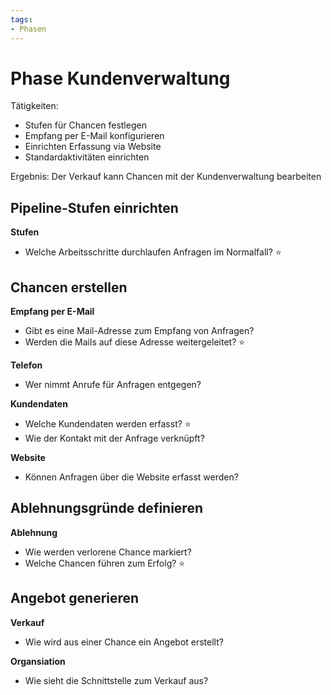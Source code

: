 ```yaml
---
tags:
- Phasen
---
```


# Phase Kundenverwaltung

Tätigkeiten:

* Stufen für Chancen festlegen
* Empfang per E-Mail konfigurieren
* Einrichten Erfassung via Website
* Standardaktivitäten einrichten

Ergebnis: Der Verkauf kann Chancen mit der Kundenverwaltung bearbeiten

## Pipeline-Stufen einrichten

**Stufen**

* Welche Arbeitsschritte durchlaufen Anfragen im Normalfall? ⭐

## Chancen erstellen

**Empfang per E-Mail**

* Gibt es eine Mail-Adresse zum Empfang von Anfragen?
* Werden die Mails auf diese Adresse weitergeleitet? ⭐

**Telefon**

* Wer nimmt Anrufe für Anfragen entgegen?

**Kundendaten**

* Welche Kundendaten werden erfasst? ⭐
* Wie der Kontakt mit der Anfrage verknüpft?

**Website**

* Können Anfragen über die Website erfasst werden?

## Ablehnungsgründe definieren

**Ablehnung**

* Wie werden verlorene Chance markiert?
* Welche Chancen führen zum Erfolg? ⭐

## Angebot generieren

**Verkauf**

* Wie wird aus einer Chance ein Angebot erstellt?

**Organsiation**

* Wie sieht die Schnittstelle zum Verkauf aus?